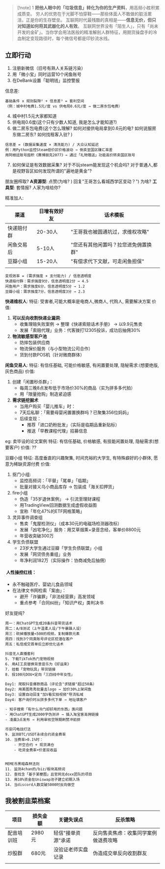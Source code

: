 
> [!note] 1
> **把他人眼中的「垃圾信息」转化为你的生产资料**，用高频小胜积累成质变。
> 穷人的优势在于光脚不怕穿鞋——那些体面人不敢做的脏活累活，正是你的生存壁垒。
> 互联网时代最残酷的真相是——**信息无价，但只对知道如何将其武器化的人有效**。
> 互联网世界没有「陌生人」，只有「尚未开发的金矿」。当你学会用法医般的精准解剖人群特征，用期货操盘手的冷血制定变现路径时，每个微信号都是印钞流水线。





## 立即行动

1. 注册新微信（旧号有熟人关系链污染）
2. 用「微小宝」同时运营10个闲鱼账号
3. 在DeBank设置「聪明钱」监控警报


信息差: 

```
基础条件 x 规则裂隙² + 信息差³ = 套利空间  
（例：城中村电费1.5元/度 vs 供电局0.6元/度 → 做二房东包电费）
```

4. 城中村1.5元大家都知道
5. 供电局0.6度(这个只有少数人知道, 我是怎么才能知道?)
6. 做二房东包电费(这个怎么理解? 如何对接供电局拿到0.6元的电? 如何说服房东做二房东? 如何找租客入驻? )

```
信息差 = (数据采集速度 × 清洗能力) / 大众认知延迟  
例：用Python监控Steam低价区价格波动 → 倒卖至国区赚汇率差
用阿根廷账号囤积《赛博朋克2077》→ 通过「礼物赠送」功能高价转卖国区账号
```

7. 如何保证是有效数据采集? 对于不玩steam能发现这个机会吗? 对于普通人,都是视野盲区如何发现所谓的"遍地是黄金"? 



朋友圈榨取? 
**A资源型**: 点赞(为啥? ) 回复"王哥怎么看城西学区变动？") 为啥? 
**工具型**: 套情报? 人家为啥给你? 

精准加人: 


| 渠道    | 日增有效好友 | 话术模板                |
| ----- | ------ | ------------------- |
| 快递赔付群 | 20-30人 | "王哥我也被圆通坑过，求维权攻略"   |
| 闲鱼交易后 | 5-10人  | "您还有其他闲置吗？拉您进免佣置换群" |
| 豆瓣小组  | 15-20人 | "有偿求代下文献，可走闲鱼担保"    |
|       |        |                     |

```
变现效率 = (需求强度 × 支付能力) / 信息透明度  
快递赔付群：需求强度9分，信息透明度2分 → 4.5  
闲鱼用户：需求强度6分，信息透明度5分 → 1.2  
豆瓣小组：需求强度7分，信息透明度3分 → 2.3 
```



**快递维权人**: 
特征: 受害者,可能大概率是电商人,微商人, 代购人, 需要解决方案
价值: 
1. **可以反向收割快递业漏洞**: 
	- 收集理赔失败案例 → 整理《快递索赔话术手册》 → 以9.9元售卖
	- 发展「索赔代理」业务：代客拨打12305投诉，成功后抽佣30%
2. **物流敏感型客户池**
	- 防摔包装供应商
	- 物流保价服务（与小型物流公司合作）
	- 货到付款POS机（针对微商群体）

**闲鱼交易人**: 
特征: 有信任基础, 可能价格敏感, 有闲置要处理, 隐秘需求:(想要绝版, 灰色商品)
价值: 
1. 创建「闲置秒杀群」：
    - 每周三晚8点发布低于市场价30%的商品（实为拼多多代拍）
    - 用「限量抢购」制造紧迫感
2. **需求链挖掘术**
	* 当用户购买「婴儿推车」时：
    - 7天后私聊：「需要母婴闲置置换群吗？已聚集356位妈妈」
    - 后续变现：
        - 推荐「进口奶粉批发」（实际是临期品重新贴标）
        - 推送「早教课程代理」招募信息

eg: 卖毕设的论文案例
特征: 有信任基础, 价格敏感, 有技能闲置处理, 隐秘需求(想要客户)
价值: ??

豆瓣小组
特征: 高度垂直的兴趣聚集, 时间充裕的大学生, 有特殊癖好的小群体, 愿意为稀缺资源付费
价值: 
1. 抠门小组: 
	- 监控高频词：「平替」「尾单」「临期」
	- 批量对接义乌小商品库存 → 包装成「海关扣押货」
2. fire小组
	- 伪造「35岁退休案例」 → 引流至理财课程
	- 用TradingView回测数据生成虚假收益图
	- 宣称「年化47%的ETF网格策略」
3. 灵异事件调查组
	- 售卖「鬼屋检测仪」（成本30元的电磁场检测器改标）
	- 发展「凶宅净化」服务：用艾草烟熏+录音念经，客单价8800元
	- 年营收突破300万
4. 学生负债联盟
	- 23岁大学生通过豆瓣「学生负债联盟」小组
	- 发展「网贷债务重组」业务
	- 年净利润182万（实际操作：协商减免后抽佣）




####  人性操控红线：

- 永不触碰医疗、婴幼儿食品领域
- 在法律文书网检索「案由」：
    - 避开「诈骗罪」「非法经营罪」高发领域
    - 重点参考「合同纠纷」「知识产权」类判决书




好友提纯?


```
周一：用ChatGPT生成20条抖音带货话术  
周二：A/B测试（上午温柔人设/下午暴躁人设）  
周三：砍掉播放量<500的视频，复制爆款元素  
周四：找到3个同类账号评论区挖潜在客户  
周五：私信成交首单后立即优化话术  
```


```
抖音无人直播套利
5. 下载TikTok热门宠物视频
6. 用AI工具替换背景音乐为《好运来》
7. 挂载「宠物玩具」带货链接
8. 投100元DOU+定向「三四线中年女性」
```


```
Day1: 爬取抖音爆款商品（评论含"求链接"超过50条）  
Day2: 用美图秀秀批量去logo → 加价30%上架闲鱼  
Day3: 设置自动回复"加V看实拍视频"导流私域  
Day4: 客户询价时从拼多多代下单 → 地址填客户  
```


```
- 知乎搜索「有什么冷门却好用的东西」类问题
- 用ChatGPT生成2000字伪测评 → 插入淘宝客高佣链接
- 凌晨3点发布 → 利用审核空隙期刷赞冲前排
```

```
币安闪电战打法
9. 监测BTC/USDT永续合约资金费率
10. 当费率>0.1%时：
	- 开空合约 + 现货满仓
	- 吃资金费率+价差双收益
        
```


```
MEME币黑暗森林法则
11. 监测4chan的/biz/板块高频词  
12. 查找含「基于某梗图」且官网无doxx团队的项目  
13. 用10%资金在Uniswap池子建立初期入场  
14. 当discord人数突破5000时反向做空  
```





## 我被割韭菜档案

  

| 项目    | 损失金额  | 关键失误点      | 反杀策略               |
| ----- | ----- | ---------- | ------------------ |
| 配音培训班 | 2980元 | 轻信"接单资源"承诺 | 反向售卖焦虑：收集同学案例做退费攻略 |
| 炒股群   | 680元  | 没验证老师实盘记录  | 伪造成交单反向收割群友        |
|       |       |            |                    |


